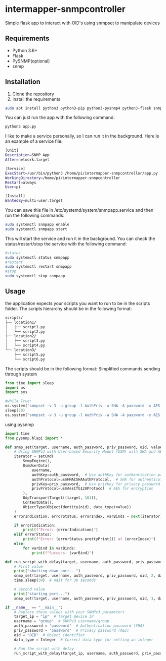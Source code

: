 # intermapper-snmpcontroller
Simple flask app to interact with OID's using snmpset to manipulate devices

## Requirements
- Python 3.6+
- Flask
- PySNMP(optional)
- snmp

## Installation
1. Clone the repository
2. Install the requirements
```bash
sudo apt install python3 python3-pip python3-pysnmp4 python3-flask snmp
```
You can just run the app with the following command:
```bash
python3 app.py
```
I like to make a service personally, so I can run it in the background. Here is an example of a service file:
```bash
[Unit]
Description=SNMP App
After=network.target

[Service]
ExecStart=/usr/bin/python3 /home/pi/intermapper-snmpcontroller/app.py
WorkingDirectory=/home/pi/intermapper-snmpcontroller
Restart=always
User=pi

[Install]
WantedBy=multi-user.target
```
You can save this file in /etc/systemd/system/snmpapp.service and then run the following commands:
```bash
sudo systemctl snmpapp enable
sudo systemctl snmpapp start
```
This will start the service and run it in the background. You can check the status/restart/stop the service with the following command:
```bash
#status
sudo systemctl status snmpapp
#restart
sudo systemctl restart snmpapp
#stop
sudo systemctl stop snmpapp
```
## Usage
the application expects your scripts you want to run to be in the scripts folder. The scripts hierarchy should be in the following format:
```bash
scripts/
├── location1/
│   ├── script1.py
│   └── script2.py
├── location2/
│   ├── script3.py
│   └── script4.py
└── location3/
    ├── script5.py
    └── script6.py
```
The scripts should be in the following format:
Simplified commands sending through system
```python
from time import sleep
import os
import sys

#while True:
os.system('snmpset -v 3 -u group -l AuthPriv -a SHA -A password -x AES -X password IP OID i value')
sleep(30)
os.system('snmpset -v 3 -u group -l AuthPriv -a SHA -A password -x AES -X password ip ODI i ')
```
using pysnmp
```python
import time
from pysnmp.hlapi import *

def snmp_set(target, username, auth_password, priv_password, oid, value, data_type):
    # Using SNMPv3 with User-based Security Model (USM) with SHA and AES
    iterator = setCmd(
        SnmpEngine(),
        UsmUserData(
            username, 
            authKey=auth_password,  # Use authKey for authentication password
            authProtocol=usmHMACSHAAuthProtocol,  # SHA for authentication
            privKey=priv_password,  # Use privKey for privacy password
            privProtocol=usmAesCfb128Protocol  # AES for encryption
        ),
        UdpTransportTarget((target, 161)),
        ContextData(),
        ObjectType(ObjectIdentity(oid), data_type(value))
    )
    errorIndication, errorStatus, errorIndex, varBinds = next(iterator)

    if errorIndication:
        print(f"Error: {errorIndication}")
    elif errorStatus:
        print(f"Error: {errorStatus.prettyPrint()} at {errorIndex}")
    else:
        for varBind in varBinds:
            print(f"Success: {varBind}")

def run_script_with_delay(target, username, auth_password, priv_password, oid, data_type):
    # First value
    print("shutting down port...")
    snmp_set(target, username, auth_password, priv_password, oid, 2, data_type)  # Pass 2
    time.sleep(30)  # Wait for 30 seconds

    # Second value
    print("starting port...")
    snmp_set(target, username, auth_password, priv_password, oid, 1, data_type)  # Pass 1

if __name__ == "__main__":
    # Replace these values with your SNMPv3 parameters
    target_ip = "ip"  # Target device IP
    username = "group"  # SNMPv3 username/group
    auth_password = "password"  # Authentication password (SHA)
    priv_password = "password"  # Privacy password (AES)
    oid = "OID"  # Object identifier
    data_type = Integer  # Correct data type for setting an integer

    # Run the script with delay
    run_script_with_delay(target_ip, username, auth_password, priv_password, oid, data_type)

```
